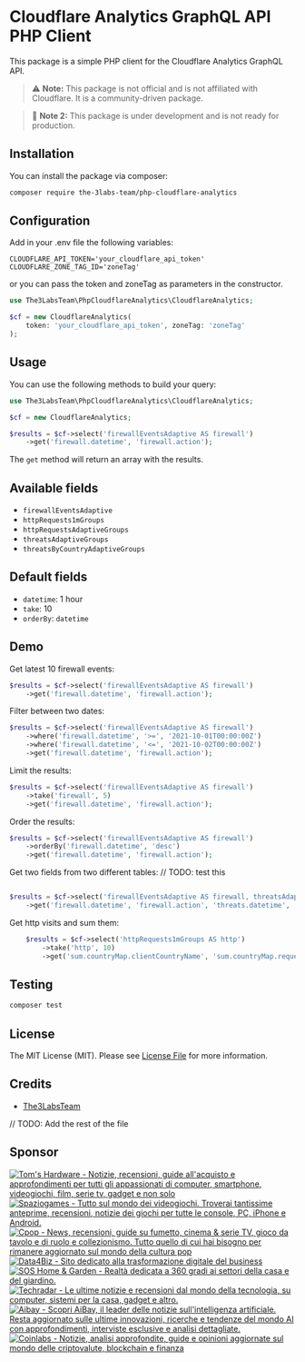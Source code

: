# Cloudflare Analytics GraphQL API PHP Client

This package is a simple PHP client for the Cloudflare Analytics GraphQL API.

> ⚠️ **Note:** This package is not official and is not affiliated with Cloudflare. It is a community-driven package.

> 🚨 **Note 2:** This package is under development and is not ready for production.

## Installation

You can install the package via composer:

```bash
composer require the-3labs-team/php-cloudflare-analytics
```

## Configuration

Add in your .env file the following variables:

```dotenv
CLOUDFLARE_API_TOKEN='your_cloudflare_api_token'
CLOUDFLARE_ZONE_TAG_ID='zoneTag'
```

or you can pass the token and zoneTag as parameters in the constructor.

```php
use The3LabsTeam\PhpCloudflareAnalytics\CloudflareAnalytics;

$cf = new CloudflareAnalytics(
    token: 'your_cloudflare_api_token', zoneTag: 'zoneTag'
);
```

## Usage

You can use the following methods to build your query:

```php
use The3LabsTeam\PhpCloudflareAnalytics\CloudflareAnalytics;

$cf = new CloudflareAnalytics;

$results = $cf->select('firewallEventsAdaptive AS firewall')
    ->get('firewall.datetime', 'firewall.action');
```

The `get` method will return an array with the results.

## Available fields

- `firewallEventsAdaptive`
- `httpRequests1mGroups`
- `httpRequestsAdaptiveGroups`
- `threatsAdaptiveGroups`
- `threatsByCountryAdaptiveGroups`

## Default fields

- `datetime`: 1 hour
- `take`: 10
- `orderBy`: `datetime`

## Demo

Get latest 10 firewall events:

```php
$results = $cf->select('firewallEventsAdaptive AS firewall')
    ->get('firewall.datetime', 'firewall.action');
```

Filter between two dates:

```php
$results = $cf->select('firewallEventsAdaptive AS firewall')
    ->where('firewall.datetime', '>=', '2021-10-01T00:00:00Z')
    ->where('firewall.datetime', '<=', '2021-10-02T00:00:00Z')
    ->get('firewall.datetime', 'firewall.action');
```

Limit the results:

```php
$results = $cf->select('firewallEventsAdaptive AS firewall')
    ->take('firewall', 5)
    ->get('firewall.datetime', 'firewall.action');
```

Order the results:

```php
$results = $cf->select('firewallEventsAdaptive AS firewall')
    ->orderBy('firewall.datetime', 'desc')
    ->get('firewall.datetime', 'firewall.action');
```

Get two fields from two different tables: // TODO: test this

```php

$results = $cf->select('firewallEventsAdaptive AS firewall, threatsAdaptiveGroups AS threats')
    ->get('firewall.datetime', 'firewall.action', 'threats.datetime', 'threats.action');
```

Get http visits and sum them:

```php
    $results = $cf->select('httpRequests1mGroups AS http')
        ->take('http', 10)
        ->get('sum.countryMap.clientCountryName', 'sum.countryMap.requests', 'sum.countryMap.bytes', 'sum.countryMap.threats', 'dimensions.datetimeHour');
```


## Testing

```bash
composer test
```

## License

The MIT License (MIT). Please see [License File](LICENSE.md) for more information.

## Credits

- [The3LabsTeam](https://3labs.it)

// TODO: Add the rest of the file

## Sponsor

<div>  
    <a href="https://www.tomshw.it/" target="_blank" rel="noopener noreferrer">
        <img  src="https://3labs-assets.b-cdn.net/assets/logos/banner-github/toms.png" alt="Tom's Hardware - Notizie, recensioni, guide all'acquisto e approfondimenti per tutti gli appassionati di computer, smartphone, videogiochi, film, serie tv, gadget e non solo" />  
    </a>
    <a href="https://spaziogames.it/" target="_blank" rel="noopener noreferrer" >
        <img src="https://3labs-assets.b-cdn.net/assets/logos/banner-github/spazio.png" alt="Spaziogames - Tutto sul mondo dei videogiochi. Troverai tantissime anteprime, recensioni, notizie dei giochi per tutte le console, PC, iPhone e Android." />
    </a>
    <br/>
    <a href="https://cpop.it/" target="_blank" rel="noopener noreferrer" >
        <img src="https://3labs-assets.b-cdn.net/assets/logos/banner-github/cpop.png" alt="Cpop - News, recensioni, guide su fumetto, cinema & serie TV, gioco da tavolo e di ruolo e collezionismo. Tutto quello di cui hai bisogno per rimanere aggiornato sul mondo della cultura pop"/>
    </a>
    <a href="https://data4biz.com/" target="_blank" rel="noopener noreferrer" >
        <img src="https://3labs-assets.b-cdn.net/assets/logos/banner-github/d4b.png" alt="Data4Biz - Sito dedicato alla trasformazione digitale del business" />
    </a>
    <br/>
    <a href="https://soshomegarden.com/" target="_blank" rel="noopener noreferrer" >
        <img src="https://3labs-assets.b-cdn.net/assets/logos/banner-github/sos.png" alt="SOS Home & Garden - Realtà dedicata a 360 gradi ai settori della casa e del giardino." />
    </a>
    <a href="https://global.techradar.com/it-it" target="_blank" rel="noopener noreferrer" >
        <img src="https://3labs-assets.b-cdn.net/assets/logos/banner-github/techradar.png" alt="Techradar - Le ultime notizie e recensioni dal mondo della tecnologia, su computer, sistemi per la casa, gadget e altro." />
    </a>
    <br/>
    <a href="https://aibay.it/" target="_blank" rel="noopener noreferrer" >
        <img src="https://3labs-assets.b-cdn.net/assets/logos/banner-github/aibay.png" alt="Aibay - Scopri AiBay, il leader delle notizie sull'intelligenza artificiale. Resta aggiornato sulle ultime innovazioni, ricerche e tendenze del mondo AI con approfondimenti, interviste esclusive e analisi dettagliate." />
    </a>
    <a href="https://coinlabs.it/" target="_blank" rel="noopener noreferrer" >
        <img src="https://3labs-assets.b-cdn.net/assets/logos/banner-github/coinlabs.png" alt="Coinlabs - Notizie, analisi approfondite, guide e opinioni aggiornate sul mondo delle criptovalute, blockchain e finanza" />
    </a>

</div>

